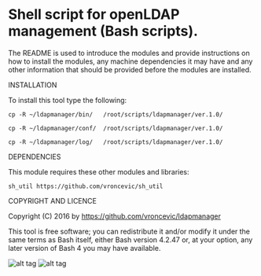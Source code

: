 Shell script for openLDAP management (Bash scripts).
================================================================================

The README is used to introduce the modules and provide instructions on
how to install the modules, any machine dependencies it may have and any
other information that should be provided before the modules are installed.

INSTALLATION

To install this tool type the following:

	cp -R ~/ldapmanager/bin/   /root/scripts/ldapmanager/ver.1.0/

	cp -R ~/ldapmanager/conf/  /root/scripts/ldapmanager/ver.1.0/

	cp -R ~/ldapmanager/log/   /root/scripts/ldapmanager/ver.1.0/


DEPENDENCIES

This module requires these other modules and libraries:

	sh_util https://github.com/vroncevic/sh_util

COPYRIGHT AND LICENCE

Copyright (C) 2016 by https://github.com/vroncevic/ldapmanager

This tool is free software; you can redistribute it and/or modify
it under the same terms as Bash itself, either Bash version 4.2.47 or,
at your option, any later version of Bash 4 you may have available.

![alt tag](https://raw.githubusercontent.com/vroncevic/ldapmanager/master/bash_logo.png)
![alt tag](https://raw.githubusercontent.com/vroncevic/ldapmanager/master/linux_logo.jpg)

